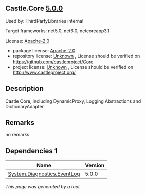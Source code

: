 Castle.Core [5.0.0](https://www.nuget.org/packages/Castle.Core/5.0.0)
--------------------

Used by: ThirdPartyLibraries internal

Target frameworks: net5.0, net6.0, netcoreapp3.1

License: [Apache-2.0](../../../../licenses/apache-2.0) 

- package license: [Apache-2.0](https://licenses.nuget.org/Apache-2.0) 
- repository license: [Unknown](https://github.com/castleproject/Core) , License should be verified on https://github.com/castleproject/Core
- project license: [Unknown](http://www.castleproject.org/) , License should be verified on http://www.castleproject.org/

Description
-----------
Castle Core, including DynamicProxy, Logging Abstractions and DictionaryAdapter

Remarks
-----------
no remarks


Dependencies 1
-----------

|Name|Version|
|----------|:----|
|[System.Diagnostics.EventLog](../../../../packages/nuget.org/system.diagnostics.eventlog/5.0.0)|5.0.0|

*This page was generated by a tool.*